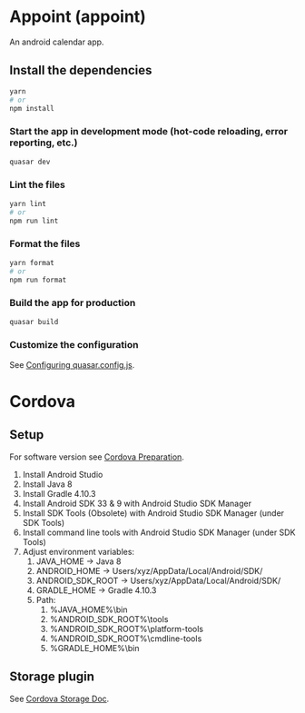 # Appoint (appoint)

An android calendar app.

## Install the dependencies
```bash
yarn
# or
npm install
```

### Start the app in development mode (hot-code reloading, error reporting, etc.)
```bash
quasar dev
```


### Lint the files
```bash
yarn lint
# or
npm run lint
```


### Format the files
```bash
yarn format
# or
npm run format
```



### Build the app for production
```bash
quasar build
```

### Customize the configuration
See [Configuring quasar.config.js](https://v2.quasar.dev/quasar-cli-vite/quasar-config-js).


# Cordova
## Setup
For software version see [Cordova Preparation](https://quasar.dev/quasar-cli-vite/developing-cordova-apps/preparation).
1. Install Android Studio
2. Install Java 8
3. Install Gradle 4.10.3
4. Install Android SDK 33 & 9 with Android Studio SDK Manager
5. Install SDK Tools (Obsolete) with Android Studio SDK Manager (under SDK Tools)
6. Install command line tools with Android Studio SDK Manager (under SDK Tools)
7. Adjust environment variables:
   1. JAVA_HOME -> Java 8
   2. ANDROID_HOME -> Users/xyz/AppData/Local/Android/SDK/
   3. ANDROID_SDK_ROOT -> Users/xyz/AppData/Local/Android/SDK/
   4. GRADLE_HOME -> Gradle 4.10.3
   5. Path:
      1. %JAVA_HOME%\bin
      2. %ANDROID_SDK_ROOT%\tools
      3. %ANDROID_SDK_ROOT%\platform-tools
      4. %ANDROID_SDK_ROOT%\cmdline-tools
      5. %GRADLE_HOME%\bin

## Storage plugin
See [Cordova Storage Doc](https://cordova.apache.org/docs/en/latest/cordova/storage/storage.html).
